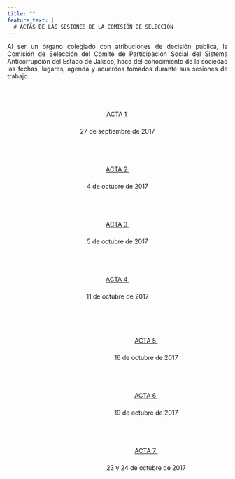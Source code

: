 ```yaml
---
title: ""
feature_text: |
  # ACTAS DE LAS SESIONES DE LA COMISIÓN DE SELECCIÓN
---
```


<p style="text-align:justify">Al ser un órgano colegiado con atribuciones de decisión publica, la Comisión de Selección del Comité de Participación Social del Sistema Anticorrupción del Estado de Jalisco, hace del conocimiento de la sociedad las fechas, lugares, agenda y acuerdos tomados durante sus sesiones de trabajo.</p>
<p></p><p></p>

<div class="flex-grid-fourths  actas" style="overflow-x: hidden;">

<div class="col"><div style="text-align:center"> <br>
<a href="/actas/Acta01.pdf" class="svg_text_link2"> <svg class="icon" role="img" style="width: 32px; height: 32px;"> <use xlink:href="#doc-pdf"></use></svg><br>
<span class="specialunderline3  bigg" style="line-height: 2rem;">ACTA 1&nbsp;</span> </a><p></p><span class="small">27 de septiembre de 2017</span><p></p></div> </div>


<div class="col"><div style="text-align:center"> <br>
 <a href="/actas/Acta02.pdf" class="svg_text_link2"> <svg class="icon" role="img" style="width: 32px; height: 32px;"> <use xlink:href="#doc-pdf"></use></svg><br>
<span class="specialunderline3  bigg" style="line-height: 2rem;">ACTA 2&nbsp;</span> </a><p></p><span class="small">4 de octubre de 2017</span><p></p></div> </div>


<div class="col"><div style="text-align:center"> <br>
 <a href="/actas/Acta03.pdf" class="svg_text_link2"> <svg class="icon" role="img" style="width: 32px; height: 32px;"> <use xlink:href="#doc-pdf"></use></svg><br>
<span class="specialunderline3  bigg" style="line-height: 2rem;">ACTA 3&nbsp;</span> </a><p></p><span class="small">5 de octubre de 2017</span><p></p></div> </div>

<div class="col"><div style="text-align:center"> <br>
 <a href="/actas/Acta04.pdf" class="svg_text_link2"> <svg class="icon" role="img" style="width: 32px; height: 32px;"> <use xlink:href="#doc-pdf"></use></svg><br>
<span class="specialunderline3  bigg" style="line-height: 2rem;">ACTA 4&nbsp;</span> </a><p></p><span class="small">11 de octubre de 2017</span><p></p></div> </div>

</div><p></p><p></p>


<div class="flex-grid-fourths  actas" style="margin-left: 13%; width: 100%;">

<div class="col"><div style="text-align:center"> <br>
 <a href="/actas/Acta05.pdf" class="svg_text_link2"> <svg class="icon" role="img" style="width: 32px; height: 32px;"> <use xlink:href="#doc-pdf"></use></svg><br>
<span class="specialunderline3  bigg" style="line-height: 2rem;">ACTA 5&nbsp;</span> </a><p></p><span class="small">16 de octubre de 2017</span><p></p></div> </div>


<div class="col"><div style="text-align:center"> <br>
 <a href="/actas/Acta06.pdf" class="svg_text_link2"> <svg class="icon" role="img" style="width: 32px; height: 32px;"> <use xlink:href="#doc-pdf"></use></svg><br>
<span class="specialunderline3  bigg" style="line-height: 2rem;">ACTA 6&nbsp;</span> </a><p></p><span class="small">19 de octubre de 2017</span><p></p></div> </div>


<div class="col"><div style="text-align:center"> <br>
 <a href="/actas/Acta07.pdf" class="svg_text_link2"> <svg class="icon" role="img" style="width: 32px; height: 32px;"> <use xlink:href="#doc-pdf"></use></svg><br>
<span class="specialunderline3  bigg" style="line-height: 2rem;">ACTA 7&nbsp;</span> </a><p></p><span class="small">23 y 24 de octubre de 2017</span><p></p></div> </div>


<div class="col" style="background-color: #ffffff"> </div>


</div>

<p></p>
<p></p>
<p></p>
<p></p>
